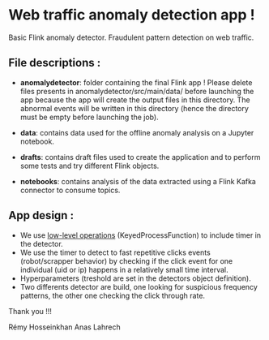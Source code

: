 # Web traffic anomaly detection app !
Basic Flink anomaly detector. Fraudulent pattern detection on web traffic.


## File descriptions :

- **anomalydetector**: folder containing the final Flink app ! Please delete files presents in anomalydetector/src/main/data/ before launching the app because the app will create the output files in this directory. The abnormal events will be written in this directory (hence the directory must be empty before launching the job).

- **data**: contains data used for the offline anomaly analysis on a Jupyter notebook.

- **drafts**: contains draft files used to create the application and to perform some tests and try different Flink objects.

- **notebooks**: contains analysis of the data extracted using a Flink Kafka connector to consume topics.



## App design :

- We use [low-level operations](https://ci.apache.org/projects/flink/flink-docs-stable/dev/stream/operators/process_function.html#the-keyedprocessfunction)  (KeyedProcessFunction) to include timer in the detector.
- We use the timer to detect to fast repetitive clicks events (robot/scrapper behavior) by checking if the click event for one individual (uid or ip) happens in a relatively small time interval.
- Hyperparameters (treshold are set in the detectors object definition).
- Two differents detector are build, one looking for suspicious frequency patterns, the other one checking the click through rate.

Thank you !!!

Rémy Hosseinkhan
Anas Lahrech

